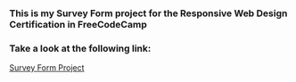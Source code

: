 <h3>This is my Survey Form project for the Responsive Web Design Certification in FreeCodeCamp</h3>

<h3>Take a look at the following link:</h3>

<a href="https://4rch1tect.github.io/Survey_Form_Project/" target="_blank" >Survey Form Project<a>
